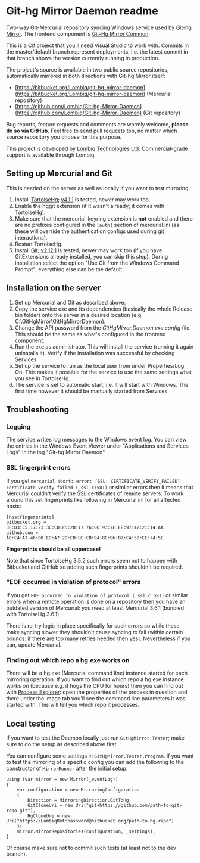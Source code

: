 # Git-hg Mirror Daemon readme



Two-way Git-Mercurial repository syncing Windows service used by [Git-hg Mirror](https://githgmirror.com). The frontend component is [Git-Hg Mirror Common](https://github.com/Lombiq/Git-Hg-Mirror-Common).

This is a C# project that you'll need Visual Studio to work with. Commits in the master/default branch represent deployments, i.e. the latest commit in that branch shows the version currently running in production.

The project's source is available in two public source repositories, automatically mirrored in both directions with Git-hg Mirror itself:

- [https://bitbucket.org/Lombiq/git-hg-mirror-daemon](https://bitbucket.org/Lombiq/git-hg-mirror-daemon) (Mercurial repository)
- [https://github.com/Lombiq/Git-hg-Mirror-Daemon](https://github.com/Lombiq/Git-hg-Mirror-Daemon) (Git repository)

Bug reports, feature requests and comments are warmly welcome, **please do so via GitHub**. Feel free to send pull requests too, no matter which source repository you choose for this purpose.

This project is developed by [Lombiq Technologies Ltd](https://lombiq.com/). Commercial-grade support is available through Lombiq.


## Setting up Mercurial and Git

This is needed on the server as well as locally if you want to test mirroring.

1. Install [TortoiseHg](https://tortoisehg.bitbucket.io/download/index.html); [v4.1.1](http://bitbucket.org/tortoisehg/files/downloads/tortoisehg-4.1.1-x64.msi) is tested, newer may work too.
2. Enable the hggit extension (if it wasn't already; it comes with TortoiseHg). 
3. Make sure that the mercurial_keyring extension is **not** enabled and there are no prefixes configured in the `[auth]` section of mercurial.ini (as these will override the authentication configs used during git interactions).
4. Restart TortoiseHg.
5. Install [Git](https://git-scm.com/); [v2.12.1](https://github.com/git-for-windows/git/releases/download/v2.12.1.windows.1/Git-2.12.1-64-bit.exe) is tested, newer may work too (if you have GitExtensions already installed, you can skip this step). During installation select the option "Use Git from the Windows Command Prompt"; everything else can be the default.


## Installation on the server

1. Set up Mercurial and Git as described above.
2. Copy the service exe and its dependencies (basically the whole Release bin folder) onto the server in a desired location (e.g. C:\GitHgMirror\GitHgMirrorDaemon).
3. Change the API password from the *GitHgMirror.Daemon.exe.config* file. This should be the same as what's configured in the frontend component.
4. Run the exe as administrator. This will install the service (running it again uninstalls it). Verify if the installation was successful by checking Services.
5. Set up the service to run as the local user from under Properties/Log On. This makes it possible for the service to use the same settings what you see in TortoiseHg.
6. The service is set to automatic start, i.e. it will start with Windows. The first time however it should be manually started from Services.


## Troubleshooting

### Logging
The service writes log messages to the Windows event log. You can view the entries in the Windows Event Viewer under "Applications and Services Logs" in the log "Git-hg Mirror Daemon".

### SSL fingerprint errors
If you get `mercurial abort: error: [SSL: CERTIFICATE_VERIFY_FAILED] certificate verify failed (_ssl.c:581)` or similar errors then it means that Mercurial couldn't verify the SSL certificates of remote servers. To work around this set fingerprints like following in Mercurial.ini for all affected hosts:

    [hostfingerprints]
    bitbucket.org = ‎3F:D3:C5:17:23:3C:CD:F5:2D:17:76:06:93:7E:EE:97:42:21:14:AA
    github.com = A0:C4:A7:46:00:ED:A7:2D:C0:BE:CB:9A:8C:B6:07:CA:58:EE:74:5E

**Fingerprints should be all uppercase!**

Note that since TortoiseHg 3.5.2 such errors seem not to happen with Bitbucket and GitHub so adding such fingerprints shouldn't be required.

### "EOF occurred in violation of protocol" errors
If you get `EOF occurred in violation of protocol (_ssl.c:581)` or similar errors when a remote operation is done on a repository then you have an outdated version of Mercurial: you need at least Mercurial 3.6.1 (bundled with TortoiseHg 3.6.1).

There is re-try logic in place specifically for such errors so while these make syncing slower they shouldn't cause syncing to fail (within certain bounds: if there are too many retries needed then yes). Nevertheless if you can, update Mercurial.

### Finding out which repo a hg.exe works on
There will be a hg.exe (Mercurial command line) instance started for each mirroring operation. If you want to find out which repo a hg.exe instance works on (because e.g. it hogs the CPU for hours) then you can find out with [Process Explorer](https://technet.microsoft.com/en-us/sysinternals/bb896653.aspx): open the properties of the process in question and there under the Image tab you'll see the command line parameters it was started with. This will tell you which repo it processes.


## Local testing

If you want to test the Daemon locally just run `GitHgMirror.Tester`; make sure to do the setup as described above first.

You can configure some settings in `GitHgMirror.Tester.Program`. If you want to test the mirroring of a specific config you can add the following to the constructor of `MirrorRunner` after the initial setup:

    using (var mirror = new Mirror(_eventLog))
    {
        var configuration = new MirroringConfiguration
        {
            Direction = MirroringDirection.GitToHg,
            GitCloneUri = new Uri("git+https://github.com/path-to-git-repo.git"),
            HgCloneUri = new Uri("https://LombiqBot:password@bitbucket.org/path-to-hg-repo")
        };
        mirror.MirrorRepositories(configuration, _settings);
    }

Of course make sure not to commit such tests (at least not to the dev branch).